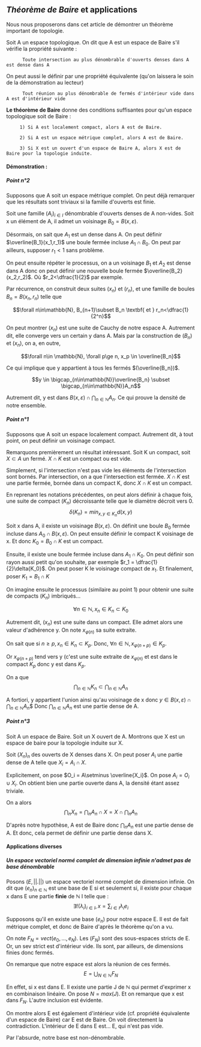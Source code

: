 ---
---
## _Théorème de Baire_ et applications

Nous nous proposerons dans cet article de démontrer un théorème important de topologie.

Soit A un espace topologique. On dit que A est un espace de Baire s'il vérifie la propriété suivante :

          Toute intersection au plus dénombrable d'ouverts denses dans A est dense dans A
          
On peut aussi le définir par une propriété équivalente (qu'on laissera le soin de la démonstration au lecteur)

          Tout réunion au plus dénombrable de fermés d'intérieur vide dans A est d'intérieur vide
          
**Le théorème de Baire** donne des conditions suffisantes pour qu'un espace topologique soit de Baire :

         1) Si A est localement compact, alors A est de Baire.
         
         2) Si A est un espace métrique complet, alors A est de Baire.
         
         3) Si X est un ouvert d'un espace de Baire A, alors X est de Baire pour la topologie induite.


#### Démonstration :

##### Point n°2

Supposons que A soit un espace métrique complet. On peut déjà remarquer que les résultats sont triviaux si la famille d'ouverts est finie.

Soit une famille $(A_i)_{i\in I}$ dénombrable d'ouverts denses de A non-vides. Soit x un élément de A, il admet un voisinage $B_0 = B(x,\varepsilon)$.

Désormais, on sait que $A_1$ est un dense dans A. On peut définir $\overline{B_1}(x_1,r_1)$ une boule fermée incluse $A_1\cap B_0$. On peut par ailleurs, supposer $r_1<1$ sans problème.

On peut ensuite répéter le processus, on a un voisinage $B_1$ et $A_2$ est dense dans A donc on peut définir une nouvelle boule fermée $\overline{B_2}(x_2,r_2)$. Où $r_2<\dfrac{1}{2}$ par exemple.

Par récurrence, on construit deux suites $(x_n)$ et $(r_n)$, et une famille de boules $B_n = B(x_n,r_n)$ telle que

$$\forall n\in\mathbb{N},   B_{n+1}\subset B_n \textbf{    et    } r_n<\dfrac{1}{2^n}$$

On peut montrer $(x_n)$ est une suite de Cauchy de notre espace A. Autrement dit, elle converge vers un certain y dans A. Mais par la construction de $(B_n)$ et $(x_n)$, on a, en outre, 

$$\forall n\in \mathbb{N},  \forall p\ge n, x_p \in \overline{B_n}$$

Ce qui implique que y appartient à tous les fermés $(\overline{B_n})$.

$$y \in \bigcap_{n\in\mathbb{N}}\overline{B_n} \subset \bigcap_{n\in\mathbb{N}}A_n$$

Autrement dit, y est dans $B(x,\varepsilon)\cap \displaystyle\bigcap_{n\in\mathbb{N}}A_n$. Ce qui prouve la densité de notre ensemble.


##### Point n°1

Supposons que A soit un espace localement compact. Autrement dit, à tout point, on peut définir un voisinage compact. 

Remarquons premièrement un résultat intéressant. Soit K un compact, soit $X\subset A$ un fermé. $X\cap K$ est un compact ou est vide. 

Simplement, si l'intersection n'est pas vide les éléments de l'intersection sont bornés. Par intersection, on a que l'intersection est fermée. $X\cap K$ est une partie fermée, bornée dans un compact K, donc $X\cap K$ est un compact.

En reprenant les notations précédentes, on peut alors définir à chaque fois, une suite de compact $(K_n)$ décroissante telle que le diamètre décroit vers 0.
$$\delta (K_n) = min_{x,y\in K_n} d(x,y)$$

Soit x dans A, il existe un voisinage $B(x,\varepsilon)$. On définit une boule $B_0$ fermée incluse dans $A_0\cap B(x,\varepsilon)$. On peut ensuite définir le compact K voisinage de x. Et donc $K_0 = B_0\cap K$ est un compact.

Ensuite, il existe une boule fermée incluse dans $A_1\cap K_0$. On peut définir son rayon aussi petit qu'on souhaite, par exemple $r_1 = \dfrac{1}{2}\delta{K_0}$.
On peut poser K le voisinage compact de $x_1$. Et finalement, poser $K_1 = B_1\cap K$

On imagine ensuite le processus (similaire au point 1) pour obtenir une suite de compacts $(K_n)$ imbriqués...

$$\forall n\in\mathbb{N}, x_n\in K_n \subset K_0$$

Autrement dit, $(x_n)$ est une suite dans un compact. Elle admet alors une valeur d'adhérence y. On note $x_{\varphi(n)}$ sa suite extraite. 

On sait que si $n\ge p, x_n \in K_n\subset K_p$. Donc, $\forall n\in\mathbb{N}, x_{\varphi(n + p)}\in K_p$. 

Or $x_{\varphi(n + p)}$ tend vers y (c'est une suite extraite de $x_{\varphi(n)}$ et est dans le compact $K_p$ donc y est dans $K_p$.

On a que $$\bigcap_{n\in\mathbb{N}}K_n \subset \bigcap_{n\in\mathbb{N}}A_n$$

A fortiori, y appartient l'union ainsi qu'au voisinage de x donc $y \in B(x,\varepsilon) \cap \bigcap_{n\in\mathbb{N}}A_n$$ 
Donc $\bigcap_{n\in\mathbb{N}}A_n$ est une partie dense de A.


##### Point n°3
Soit A un espace de Baire. Soit un X ouvert de A. Montrons que X est un espace de baire pour la topologie induite sur X.

Soit $(X_n)_n$ des ouverts de X denses dans X. On peut poser $A_i$ une partie dense de A telle que $X_i = A_i\cap X$. 

Explicitement, on pose $O_i = A\setminus \overline{X_i}$.
On pose $A_i = O_i \cup X_i$. On obtient bien une partie ouverte dans A, la densité étant assez triviale.

On a alors
$$\bigcap_{n}X_n = \bigcap_{n}A_n\cap X = X\cap\bigcap_{n}A_n$$

D'après notre hypothèse, A est de Baire donc $\displaystyle\bigcap_{n}A_n$ est une partie dense de A. Et donc, cela permet de définir une partie dense dans X.


#### Applications diverses

##### Un espace vectoriel normé complet de dimension infinie n'admet pas de base dénombrable

Posons $(E,||.||)$ un espace vectoriel normé complet de dimension infinie. On dit que $(e_n)_{n\in\mathbb{N}}$ est une base de E si et seulement si, il existe pour chaque x dans E une partie **finie** de $\mathbb{N}$ I telle que :
$$\exists ! (\lambda_i)_{i\in I}, x = \sum_{i\in I}\lambda_i e_i$$

Supposons qu'il en existe une base $(e_n)$ pour notre espace E. Il est de fait métrique complet, et donc de Baire d'après le théorème qu'on a vu.

On note $F_N = vect(e_0,...,e_N)$. Les $(F_N)$ sont des sous-espaces stricts de E. Or, un sev strict est d'intérieur vide. Ils sont, par ailleurs, de dimensions finies donc fermés.

On remarque que notre espace est alors la réunion de ces fermés.
$$E = \bigcup_{N\in\mathbb{N}}F_N$$

En effet, si x est dans E. Il existe une partie J de $\mathbb{N}$ qui permet d'exprimer x en combinaison linéaire. On pose $N = max(J)$. Et on remarque que x est dans $F_N$.
L'autre inclusion est évidente.

On montre alors E est également d'intérieur vide (cf. propriété équivalente d'un espace de Baire) car E est de Baire. On voit directement la contradiction. L'intérieur de E dans E est... E, qui n'est pas vide.

Par l'absurde, notre base est non-dénombrable.
